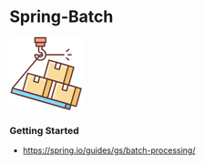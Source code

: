 # Spring-Batch

![conversion](/doc/overflow.png)


### Getting Started  

- https://spring.io/guides/gs/batch-processing/